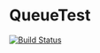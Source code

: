 # QueueTest

[![Build Status](https://img.shields.io/badge/Python-3.9.1-blue)](https://img.shields.io/badge/Python-3.9.1-blue)